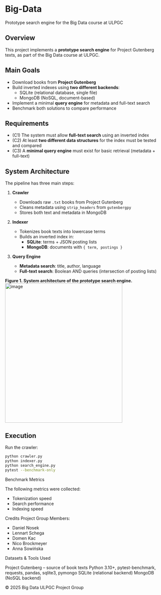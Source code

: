 # Big-Data
Prototype search engine for the Big Data course at ULPGC

## Overview
This project implements a **prototype search engine** for Project Gutenberg texts, as part of the Big Data course at ULPGC.

## Main Goals
- Download books from **Project Gutenberg**  
- Build inverted indexes using **two different backends**:  
  - SQLite (relational database, single file)  
  - MongoDB (NoSQL, document-based)  
- Implement a minimal **query engine** for metadata and full-text search  
- Benchmark both solutions to compare performance  

## Requirements
- (C1) The system must allow **full-text search** using an inverted index  
- (C2) At least **two different data structures** for the index must be tested and compared  
- (C3) A **minimal query engine** must exist for basic retrieval (metadata + full-text)  

## System Architecture
The pipeline has three main steps:

1. **Crawler**  
   - Downloads raw `.txt` books from Project Gutenberg  
   - Cleans metadata using `strip_headers` from `gutenbergpy`  
   - Stores both text and metadata in MongoDB  

2. **Indexer**  
   - Tokenizes book texts into lowercase terms  
   - Builds an inverted index in:  
     - **SQLite**: terms + JSON posting lists  
     - **MongoDB**: documents with `{ term, postings }`  

3. **Query Engine**  
   - **Metadata search**: title, author, language  
   - **Full-text search**: Boolean AND queries (intersection of posting lists)  

**Figure 1. System architecture of the prototype search engine.**  
<img width="384" height="456" alt="image" src="https://github.com/user-attachments/assets/38a0308c-b7d9-4d16-992c-f32f0981d952" />

## Execution
Run the crawler:
```bash
python crawler.py
python indexer.py
python search_engine.py
pytest --benchmark-only
```
Benchmark Metrics

The following metrics were collected:

- Tokenization speed
- Search performance
- Indexing speed

Credits
Project Group Members:

- Daniel Nosek
- Lennart Schega
- Domen Kac
- Nico Brockmeyer
- Anna Sowińska

Datasets & Tools Used

Project Gutenberg – source of book texts
Python 3.10+, pytest-benchmark, requests, pandas, sqlite3, pymongo
SQLite (relational backend)
MongoDB (NoSQL backend)

© 2025 Big Data ULPGC Project Group
